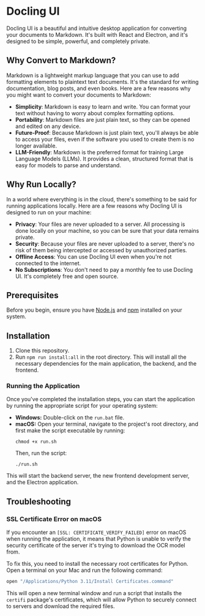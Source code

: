 # Docling UI

Docling UI is a beautiful and intuitive desktop application for converting your documents to Markdown. It's built with React and Electron, and it's designed to be simple, powerful, and completely private.



## Why Convert to Markdown?

Markdown is a lightweight markup language that you can use to add formatting elements to plaintext text documents. It's the standard for writing documentation, blog posts, and even books. Here are a few reasons why you might want to convert your documents to Markdown:

*   **Simplicity**: Markdown is easy to learn and write. You can format your text without having to worry about complex formatting options.
*   **Portability**: Markdown files are just plain text, so they can be opened and edited on any device.
*   **Future-Proof**: Because Markdown is just plain text, you'll always be able to access your files, even if the software you used to create them is no longer available.
*   **LLM-Friendly**: Markdown is the preferred format for training Large Language Models (LLMs). It provides a clean, structured format that is easy for models to parse and understand.

## Why Run Locally?

In a world where everything is in the cloud, there's something to be said for running applications locally. Here are a few reasons why Docling UI is designed to run on your machine:

*   **Privacy**: Your files are never uploaded to a server. All processing is done locally on your machine, so you can be sure that your data remains private.
*   **Security**: Because your files are never uploaded to a server, there's no risk of them being intercepted or accessed by unauthorized parties.
*   **Offline Access**: You can use Docling UI even when you're not connected to the internet.
*   **No Subscriptions**: You don't need to pay a monthly fee to use Docling UI. It's completely free and open source.

## Prerequisites

Before you begin, ensure you have [Node.js](https://nodejs.org/) and [npm](https://www.npmjs.com/) installed on your system.

## Installation

1.  Clone this repository.
2.  Run `npm run install:all` in the root directory. This will install all the necessary dependencies for the main application, the backend, and the frontend.

### Running the Application

Once you've completed the installation steps, you can start the application by running the appropriate script for your operating system:

*   **Windows:** Double-click on the `run.bat` file.
*   **macOS:** Open your terminal, navigate to the project's root directory, and first make the script executable by running:
    ```
    chmod +x run.sh
    ```
    Then, run the script:
    ```
    ./run.sh
    ```

This will start the backend server, the new frontend development server, and the Electron application.

## Troubleshooting

### SSL Certificate Error on macOS

If you encounter an `[SSL: CERTIFICATE_VERIFY_FAILED]` error on macOS when running the application, it means that Python is unable to verify the security certificate of the server it's trying to download the OCR model from.

To fix this, you need to install the necessary root certificates for Python. Open a terminal on your Mac and run the following command:

```bash
open "/Applications/Python 3.11/Install Certificates.command"
```

This will open a new terminal window and run a script that installs the `certifi` package's certificates, which will allow Python to securely connect to servers and download the required files.
